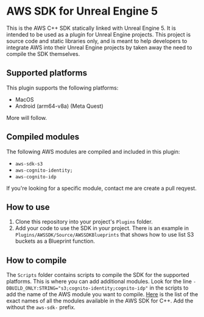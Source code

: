# AWS SDK for Unreal Engine 5
This is the AWS C++ SDK statically linked with Unreal Engine 5. It is intended to be used as a plugin for Unreal Engine projects.
This project is source code and static libraries only, and is meant to help developers to integrate AWS into their Unreal Engine projects by taken away 
the need to compile the SDK themselves. 

## Supported platforms
This plugin supports the following platforms:
- MacOS
- Android (arm64-v8a) (Meta Quest)

More will follow.

## Compiled modules
The following AWS modules are compiled and included in this plugin:
- `aws-sdk-s3`
- `aws-cognito-identity;`
- `aws-cognito-idp`

If you're looking for a specific module, contact me are create a pull reqyest.

## How to use
1. Clone this repository into your project's `Plugins` folder.
2. Add your code to use the SDK in your project. There is an example in `Plugins/AWSSDK/Source/AWSSDKBlueprints` 
that shows how to use list S3 buckets as a Blueprint function. 

## How to compile
The `Scripts` folder contains scripts to compile the SDK for the supported platforms. This is where you can add 
additional modules. Look for the line `-DBUILD_ONLY:STRING="s3;cognito-identity;cognito-idp"` in the scripts to add
the name of the AWS module you want to compile. [Here](https://github.com/aws/aws-sdk-cpp/tree/main/generated/src) is the 
list of the exact names of all the modules available in the AWS SDK for C++. Add the without the `aws-sdk-` prefix.





